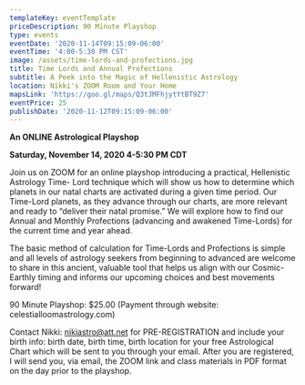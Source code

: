 ```yaml
---
templateKey: eventTemplate
priceDescription: 90 Minute Playshop
type: events
eventDate: '2020-11-14T09:15:09-06:00'
eventTime: '4:00-5:30 PM CST'
image: /assets/time-lords-and-profections.jpg
title: Time Lords and Annual Profections
subtitle: A Peek into the Magic of Hellenistic Astrology
location: Nikki's ZOOM Room and Your Home
mapsLink: 'https://goo.gl/maps/Q3tJMFhjytYtBT9Z7'
eventPrice: 25
publishDate: '2020-11-12T09:15:09-06:00'
---
```

**An ONLINE Astrological Playshop**

**Saturday, November 14, 2020   4-5:30 PM CDT**

Join us on ZOOM for an online playshop introducing a practical, Hellenistic Astrology Time- Lord technique which will show us how to determine which planets in our natal charts are activated during a given time period.  Our Time-Lord planets, as they advance through our charts, are more relevant and ready to “deliver their natal promise.”  We will explore how to find our Annual and Monthly Profections (advancing and awakened Time-Lords) for the current time and year ahead.

The basic method of calculation for Time-Lords and Profections is simple and all levels of astrology seekers from beginning to advanced are welcome to share in this ancient, valuable tool that helps us align with our Cosmic-Earthly timing and informs our upcoming choices and best movements forward!

90 Minute Playshop:  $25.00 (Payment through website: celestialloomastrology.com)

Contact Nikki: nikiastro@att.net for PRE-REGISTRATION and include your birth info: birth date, birth time, birth location for your free Astrological Chart which will be sent to you through your email.  After you are registered, I will send you, via email, the ZOOM link and class materials in PDF format on the day prior to the playshop.
